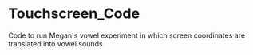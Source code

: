 # Touchscreen_Code
Code to run Megan's vowel experiment in which screen coordinates are translated into vowel sounds
